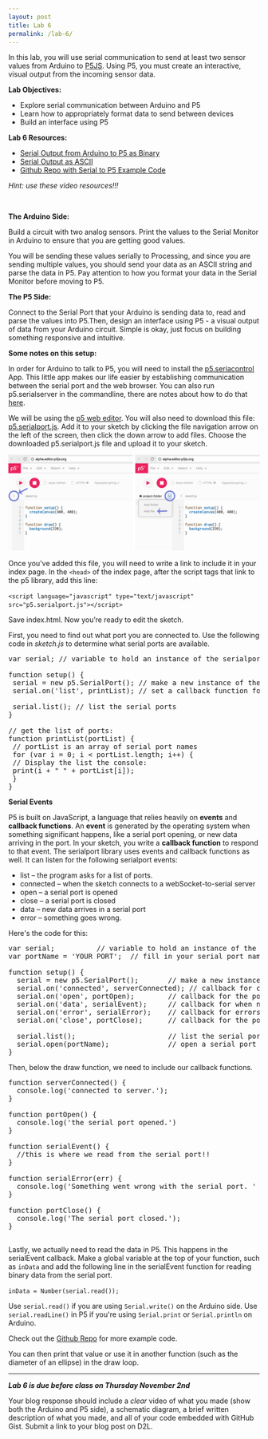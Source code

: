 ```yaml
---
layout: post
title: Lab 6
permalink: /lab-6/
---
```


In this lab, you will use serial communication to send at least two sensor values from Arduino to [P5JS](https://p5js.org). Using P5, you must create an interactive, visual output from the incoming sensor data.

<span class="underlined">**Lab Objectives:**</span>

+ Explore serial communication between Arduino and P5
+ Learn how to appropriately format data to send between devices
+ Build an interface using P5

<span class="underlined">**Lab 6 Resources:**</span>

+ [Serial Output from Arduino to P5 as Binary](https://vimeo.com/237203208)
+ [Serial Output as ASCII](https://vimeo.com/239025399)
+ [Github Repo with Serial to P5 Example Code](https://github.com/coloringchaos/Object_Examples/tree/master/Serial)

*Hint: use these video resources!!!*

<br>

<span class="underlined">**The Arduino Side:**</span>

Build a circuit with two analog sensors. Print the values to the Serial Monitor in Arduino to ensure that you are getting good values.

You will be sending these values serially to Processing, and since you are sending multiple values, you should send your data as an ASCII string and parse the data in P5. Pay attention to how you format your data in the Serial Monitor before moving to P5.

<span class="underlined">**The P5 Side:**</span>

Connect to the Serial Port that your Arduino is sending data to, read and parse the values into P5.Then, design an interface using P5 - a visual output of data from your Arduino circuit. Simple is okay, just focus on building something responsive and intuitive.

**Some notes on this setup:**

In order for Arduino to talk to P5, you will need to install the [p5.seriacontrol](https://github.com/vanevery/p5.serialcontrol/releases) App. This little app makes our life easier by establishing communication between the serial port and the web browser. You can also run p5.serialserver in the commandline, there are notes about how to do that [here](https://itp.nyu.edu/physcomp/labs/labs-serial-communication/lab-serial-input-to-the-p5-js-ide/).

We will be using the [p5 web editor](http://alpha.editor.p5js.org/). You will also need to download this file: [p5.serialport.js](https://raw.githubusercontent.com/vanevery/p5.serialport/master/lib/p5.serialport.js). Add it to your sketch by clicking the file navigation arrow on the left of the screen, then click the down arrow to add files. Choose the downloaded p5.serialport.js file and upload it to your sketch.

![p5 add file](../img/p5-add-file.png "Add file to P5")

Once you've added this file, you will need to write a link to include it in your index page. In the `<head>` of the index page, after the script tags that link to the p5 library, add this line:

`<script language="javascript" type="text/javascript" src="p5.serialport.js"></script>`

Save index.html. Now you’re ready to edit the sketch.

First, you need to find out what port you are connected to. Use the following code in *sketch.js* to determine what serial ports are available.

<pre>
var serial; // variable to hold an instance of the serialport library

function setup() {
 serial = new p5.SerialPort(); // make a new instance of the serialport library
 serial.on('list', printList); // set a callback function for the serialport list event

 serial.list(); // list the serial ports
}

// get the list of ports:
function printList(portList) {
 // portList is an array of serial port names
 for (var i = 0; i < portList.length; i++) {
 // Display the list the console:
 print(i + " " + portList[i]);
 }
}
</pre>

**Serial Events**

P5 is built on JavaScript, a language that relies heavily on **events** and **callback functions**. An **event** is generated by the operating system when something significant happens, like a serial port opening, or new data arriving in the port. In your sketch, you write a **callback function** to respond to that event. The serialport library uses events and callback functions as well. It can listen for the following serialport events:

+ list – the program asks for a list of ports.
+ connected – when the sketch connects to a webSocket-to-serial server
+ open – a serial port is opened
+ close – a serial port is closed
+ data – new data arrives in a serial port
+ error – something goes wrong.

Here's the code for this:

<pre>
var serial;          // variable to hold an instance of the serialport library
var portName = 'YOUR PORT';  // fill in your serial port name here

function setup() {
  serial = new p5.SerialPort();       // make a new instance of the serialport library
  serial.on('connected', serverConnected); // callback for connecting to the server
  serial.on('open', portOpen);        // callback for the port opening
  serial.on('data', serialEvent);     // callback for when new data arrives
  serial.on('error', serialError);    // callback for errors
  serial.on('close', portClose);      // callback for the port closing

  serial.list();                      // list the serial ports
  serial.open(portName);              // open a serial port
}
</pre>

Then, below the draw function, we need to include our callback functions.

<pre>
function serverConnected() {
  console.log('connected to server.');
}

function portOpen() {
  console.log('the serial port opened.')
}

function serialEvent() {
  //this is where we read from the serial port!!
}

function serialError(err) {
  console.log('Something went wrong with the serial port. ' + err);
}

function portClose() {
  console.log('The serial port closed.');
}

</pre>

Lastly, we actually need to read the data in P5. This happens in the serialEvent callback. Make a global variable at the top of your function, such as `inData` and add the following line in the serialEvent function for reading binary data from the serial port.

`inData = Number(serial.read());`

Use `serial.read()` if you are using `Serial.write()` on the Arduino side. Use `serial.readLine()` in P5 if you're using `Serial.print` or `Serial.println` on Arduino.

Check out the [Github Repo](https://github.com/coloringchaos/Object_Examples/tree/master/Serial) for more example code.

You can then print that value or use it in another function (such as the diameter of an ellipse) in the draw loop.

<hr>

***Lab 6 is due before class on Thursday November 2nd***

Your blog response should include a *clear* video of what you made (show both the Arduino and P5 side), a schematic diagram, a brief written description of what you made, and all of your code embedded with GitHub Gist. Submit a link to your blog post on D2L.
